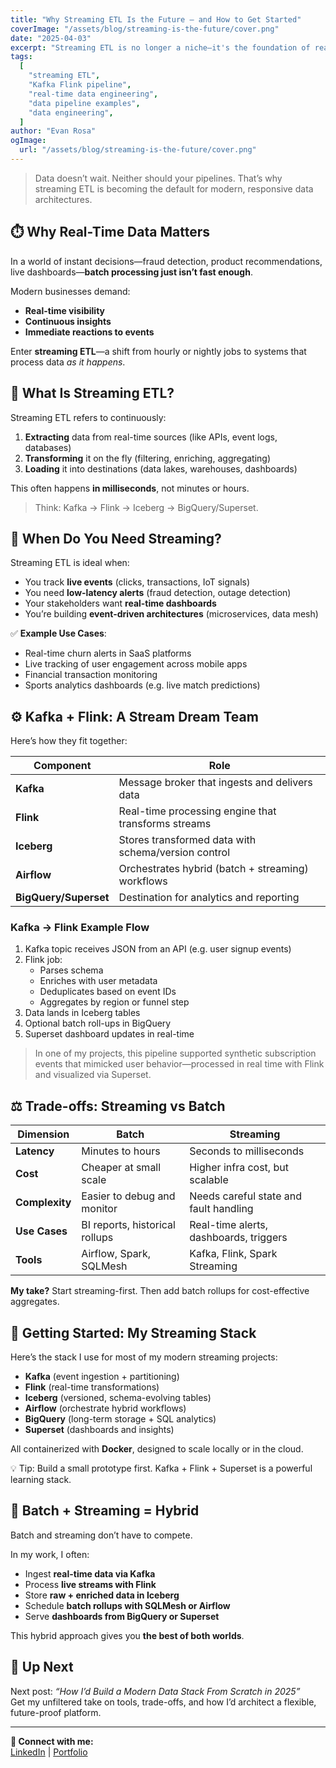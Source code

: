 ```yaml
---
title: "Why Streaming ETL Is the Future — and How to Get Started"
coverImage: "/assets/blog/streaming-is-the-future/cover.png"
date: "2025-04-03"
excerpt: "Streaming ETL is no longer a niche—it's the foundation of real-time, event-driven systems. In this post, I break down when to use streaming pipelines, how Kafka and Flink fit together, and walk through a real-world example."
tags:
  [
    "streaming ETL",
    "Kafka Flink pipeline",
    "real-time data engineering",
    "data pipeline examples",
    "data engineering",
  ]
author: "Evan Rosa"
ogImage:
  url: "/assets/blog/streaming-is-the-future/cover.png"
---
```


> Data doesn’t wait. Neither should your pipelines. That’s why streaming ETL is becoming the default for modern, responsive data architectures.

## ⏱️ Why Real-Time Data Matters

In a world of instant decisions—fraud detection, product recommendations, live dashboards—**batch processing just isn’t fast enough**.

Modern businesses demand:

- **Real-time visibility**
- **Continuous insights**
- **Immediate reactions to events**

Enter **streaming ETL**—a shift from hourly or nightly jobs to systems that process data _as it happens_.

## 🔁 What Is Streaming ETL?

Streaming ETL refers to continuously:

1. **Extracting** data from real-time sources (like APIs, event logs, databases)
2. **Transforming** it on the fly (filtering, enriching, aggregating)
3. **Loading** it into destinations (data lakes, warehouses, dashboards)

This often happens **in milliseconds**, not minutes or hours.

> Think: Kafka → Flink → Iceberg → BigQuery/Superset.

## 🧠 When Do You Need Streaming?

Streaming ETL is ideal when:

- You track **live events** (clicks, transactions, IoT signals)
- You need **low-latency alerts** (fraud detection, outage detection)
- Your stakeholders want **real-time dashboards**
- You’re building **event-driven architectures** (microservices, data mesh)

✅ **Example Use Cases**:

- Real-time churn alerts in SaaS platforms
- Live tracking of user engagement across mobile apps
- Financial transaction monitoring
- Sports analytics dashboards (e.g. live match predictions)

## ⚙️ Kafka + Flink: A Stream Dream Team

Here’s how they fit together:

| Component             | Role                                                |
| --------------------- | --------------------------------------------------- |
| **Kafka**             | Message broker that ingests and delivers data       |
| **Flink**             | Real-time processing engine that transforms streams |
| **Iceberg**           | Stores transformed data with schema/version control |
| **Airflow**           | Orchestrates hybrid (batch + streaming) workflows   |
| **BigQuery/Superset** | Destination for analytics and reporting             |

### Kafka → Flink Example Flow

1. Kafka topic receives JSON from an API (e.g. user signup events)
2. Flink job:
   - Parses schema
   - Enriches with user metadata
   - Deduplicates based on event IDs
   - Aggregates by region or funnel step
3. Data lands in Iceberg tables
4. Optional batch roll-ups in BigQuery
5. Superset dashboard updates in real-time

> In one of my projects, this pipeline supported synthetic subscription events that mimicked user behavior—processed in real time with Flink and visualized via Superset.

## ⚖️ Trade-offs: Streaming vs Batch

| Dimension      | Batch                          | Streaming                              |
| -------------- | ------------------------------ | -------------------------------------- |
| **Latency**    | Minutes to hours               | Seconds to milliseconds                |
| **Cost**       | Cheaper at small scale         | Higher infra cost, but scalable        |
| **Complexity** | Easier to debug and monitor    | Needs careful state and fault handling |
| **Use Cases**  | BI reports, historical rollups | Real-time alerts, dashboards, triggers |
| **Tools**      | Airflow, Spark, SQLMesh        | Kafka, Flink, Spark Streaming          |

**My take?** Start streaming-first. Then add batch rollups for cost-effective aggregates.

## 🧱 Getting Started: My Streaming Stack

Here’s the stack I use for most of my modern streaming projects:

- **Kafka** (event ingestion + partitioning)
- **Flink** (real-time transformations)
- **Iceberg** (versioned, schema-evolving tables)
- **Airflow** (orchestrate hybrid workflows)
- **BigQuery** (long-term storage + SQL analytics)
- **Superset** (dashboards and insights)

All containerized with **Docker**, designed to scale locally or in the cloud.

💡 Tip: Build a small prototype first. Kafka + Flink + Superset is a powerful learning stack.

## 🔄 Batch + Streaming = Hybrid

Batch and streaming don’t have to compete.

In my work, I often:

- Ingest **real-time data via Kafka**
- Process **live streams with Flink**
- Store **raw + enriched data in Iceberg**
- Schedule **batch rollups with SQLMesh or Airflow**
- Serve **dashboards from BigQuery or Superset**

This hybrid approach gives you **the best of both worlds**.

## 📢 Up Next

Next post: _“How I’d Build a Modern Data Stack From Scratch in 2025”_  
Get my unfiltered take on tools, trade-offs, and how I’d architect a flexible, future-proof platform.

---

**🔗 Connect with me:**  
[LinkedIn](https://www.linkedin.com/in/evan-rosa/) | [Portfolio](https://www.evro.dev/)
